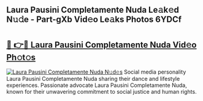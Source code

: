 ## Laura Pausini Completamente Nuda Le𝚊k𝚎d N𝚞𝚍e - Part-gXb Vid𝚎o Le𝚊ks Photos 6YDCf

# <h2><a href="http://fbdg06.evod.top/?m=Laura+Pausini+Completamente+Nuda">🔗 👉🔴 Laura Pausini Completamente Nuda Vid𝚎o Ph𝚘t𝚘s</a></h2>

[![Laura Pausini Completamente Nuda N𝚞d𝚎s](https://i.imgur.com/8V9OHl7.gif)](http://fbdg06.evod.top/?m=Laura+Pausini+Completamente+Nuda)
Social media personality Laura Pausini Completamente Nuda sharing their dance and lifestyle experiences. Passionate advocate Laura Pausini Completamente Nuda, known for their unwavering commitment to social justice and human rights. 
